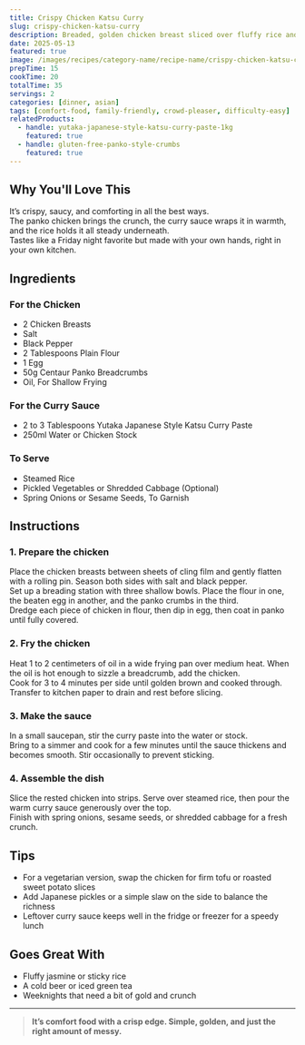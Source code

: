 ```yaml
---
title: Crispy Chicken Katsu Curry
slug: crispy-chicken-katsu-curry
description: Breaded, golden chicken breast sliced over fluffy rice and smothered in rich, Japanese-style katsu curry made with Yutaka paste.
date: 2025-05-13
featured: true
image: /images/recipes/category-name/recipe-name/crispy-chicken-katsu-curry.webp
prepTime: 15
cookTime: 20
totalTime: 35
servings: 2
categories: [dinner, asian]
tags: [comfort-food, family-friendly, crowd-pleaser, difficulty-easy]
relatedProducts:
  - handle: yutaka-japanese-style-katsu-curry-paste-1kg
    featured: true
  - handle: gluten-free-panko-style-crumbs
    featured: true
---
```


## Why You'll Love This

It’s crispy, saucy, and comforting in all the best ways.  
The panko chicken brings the crunch, the curry sauce wraps it in warmth, and the rice holds it all steady underneath.  
Tastes like a Friday night favorite but made with your own hands, right in your own kitchen.

## Ingredients

### For the Chicken
- 2 Chicken Breasts  
- Salt  
- Black Pepper  
- 2 Tablespoons Plain Flour  
- 1 Egg  
- 50g Centaur Panko Breadcrumbs  
- Oil, For Shallow Frying  

### For the Curry Sauce
- 2 to 3 Tablespoons Yutaka Japanese Style Katsu Curry Paste  
- 250ml Water or Chicken Stock  

### To Serve
- Steamed Rice  
- Pickled Vegetables or Shredded Cabbage (Optional)  
- Spring Onions or Sesame Seeds, To Garnish

## Instructions

### 1. Prepare the chicken  
Place the chicken breasts between sheets of cling film and gently flatten with a rolling pin. Season both sides with salt and black pepper.  
Set up a breading station with three shallow bowls. Place the flour in one, the beaten egg in another, and the panko crumbs in the third.  
Dredge each piece of chicken in flour, then dip in egg, then coat in panko until fully covered.

### 2. Fry the chicken  
Heat 1 to 2 centimeters of oil in a wide frying pan over medium heat. When the oil is hot enough to sizzle a breadcrumb, add the chicken.  
Cook for 3 to 4 minutes per side until golden brown and cooked through.  
Transfer to kitchen paper to drain and rest before slicing.

### 3. Make the sauce  
In a small saucepan, stir the curry paste into the water or stock.  
Bring to a simmer and cook for a few minutes until the sauce thickens and becomes smooth. Stir occasionally to prevent sticking.

### 4. Assemble the dish  
Slice the rested chicken into strips. Serve over steamed rice, then pour the warm curry sauce generously over the top.  
Finish with spring onions, sesame seeds, or shredded cabbage for a fresh crunch.

## Tips

- For a vegetarian version, swap the chicken for firm tofu or roasted sweet potato slices  
- Add Japanese pickles or a simple slaw on the side to balance the richness  
- Leftover curry sauce keeps well in the fridge or freezer for a speedy lunch

## Goes Great With

- Fluffy jasmine or sticky rice  
- A cold beer or iced green tea  
- Weeknights that need a bit of gold and crunch

---

> **It’s comfort food with a crisp edge. Simple, golden, and just the right amount of messy.**